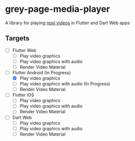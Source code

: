 # grey-page-media-player

A library for playing [npxl videos](https://github.com/oreal-solutions/npxl-video) in Flutter and Dart Web apps

## Targets

- [ ] Flutter Web
  - [ ] Play video graphics
  - [ ] Play video graphics with audio
  - [ ] Render Video Material
- [ ] Flutter Android (In Progress)
  - [x] Play video graphics
  - [ ] Play video graphics with audio (In Progress)
  - [ ] Render Video Material
- [ ] Flutter iOS
  - [ ] Play video graphics
  - [ ] Play video graphics with audio
  - [ ] Render Video Material
- [ ] Dart Web
  - [ ] Play video graphics
  - [ ] Play video graphics with audio
  - [ ] Render Video Material
